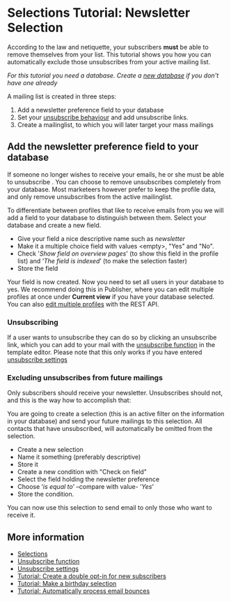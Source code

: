 # Selections Tutorial: Newsletter Selection

According to the law and netiquette, your subscribers **must** be able
to remove themselves from your list. This tutorial shows you how you can
automatically exclude those unsubscribes from your active mailing list.

*For this tutorial you need a database. Create a [new database](./quick-database-guide) 
if you don't have one already*

A mailing list is created in three steps:

1.  Add a newsletter preference field to your database
2.  Set your [unsubscribe behaviour](./database-unsubscribe-behavior) and add unsubscribe links.
3.  Create a mailinglist, to which you will later target your mass
    mailings

## Add the newsletter preference field to your database

If someone no longer wishes to receive your emails, he or she must be
able to unsubscribe . You can choose to remove unsubscribes completely
from your database. Most marketeers however prefer to keep the profile
data, and only remove unsubscribes from the active mailinglist. 

To differentiate between profiles that like to receive emails from you 
we will add a field to your database to distinguish between them. Select 
your database and create a new field. 

* Give your field a nice descriptive name such as *newsletter*
* Make it a multiple choice field with values <empty\>, "Yes" and "No".
* Check '*Show field on overview pages*' (to show this field in the 
profile list) and ‘*The field is indexed*’ (to make the selection faster)
* Store the field

Your field is now created. Now you need to set all users in your database 
to yes. We recommend doing this in Publisher, where you can edit multiple 
profiles at once under **Current view** if you have your database selected. 
You can also [edit multiple profiles](./rest-put-database-profiles) with 
the REST API.

### Unsubscribing

If a user wants to unsubscribe they can do so by clicking an unsubscribe 
link, which you can add to your mail with the [unsubscribe function](./personalization-functions-unsubscribe) 
in the template editor. Please note that this only works if you have 
entered [unsubscribe settings](./database-unsubscribe-behavior)

### Excluding unsubscribes from future mailings

Only subscribers should receive your newsletter. Unsubscribes should
not, and this is the way how to accomplish that:

You are going to create a selection (this is an active filter on the
information in your database) and send your future mailings to this
selection. All contacts that have unsubscribed, will automatically be
omitted from the selection.

-   Create a new selection
-   Name it something (preferably descriptive)
-   Store it
-   Create a new condition with "Check on field"
-   Select the field holding the newsletter preference
-   Choose ‘*is equal to*’ –compare with value- ‘*Yes*’
-   Store the condition.

You can now use this selection to send email to only those who want 
to receive it.

## More information

* [Selections](./selections-introduction)
* [Unsubscribe function](./personalization-functions-unsubscribe)
* [Unsubscribe settings](./database-unsubscribe-behavior)
* [Tutorial: Create a double opt-in for new subscribers](./create-a-double-optin-for-new-subscribers)
* [Tutorial: Make a birthday selection](./how-to-create-a-birthday-selection)
* [Tutorial: Automatically process email bounces](./automatically-process-bounces)
